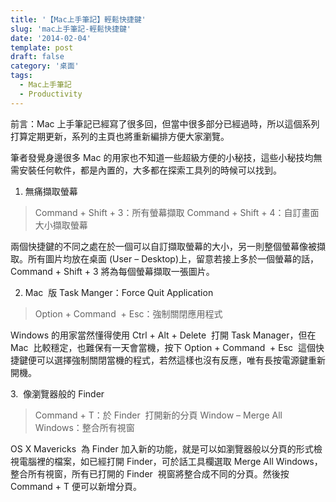 ```yaml
---
title: '【Mac上手筆記】輕鬆快捷鍵'
slug: 'mac上手筆記-輕鬆快捷鍵'
date: '2014-02-04'
template: post
draft: false
category: '桌面'
tags:
  - Mac上手筆記
  - Productivity
---
```


前言：Mac 上手筆記已經寫了很多回，但當中很多部分已經過時，所以這個系列打算定期更新，系列的主頁也將重新編排方便大家瀏覽。

筆者發覺身邊很多 Mac 的用家也不知道一些超級方便的小秘技，這些小秘技均無需安裝任何軟件，都是內置的，大多都在探索工具列的時候可以找到。

1. 無痛擷取螢幕

> Command + Shift + 3：所有螢幕擷取
> Command + Shift + 4：自訂畫面大小擷取螢幕

兩個快捷鍵的不同之處在於一個可以自訂擷取螢幕的大小，另一則整個螢幕像被擷取。所有圖片均放在桌面 (User – Desktop)上，留意若接上多於一個螢幕的話，Command + Shift + 3 將為每個螢幕擷取一張圖片。

2. Mac  版 Task Manger：Force Quit Application

> Option + Command  + Esc：強制關閉應用程式

Windows 的用家當然懂得使用 Ctrl + Alt + Delete  打開 Task Manager，但在 Mac  比較穩定，也難保有一天會當機，按下 Option + Command  + Esc  這個快捷鍵便可以選擇強制關閉當機的程式，若然這樣也沒有反應，唯有長按電源鍵重新開機。

3.  像瀏覽器般的 Finder

> Command + T：於 Finder  打開新的分頁
> Window – Merge All Windows：整合所有視窗

OS X Mavericks  為 Finder 加入新的功能，就是可以如瀏覽器般以分頁的形式檢視電腦裡的檔案，如已經打開 Finder，可於話工具欄選取 Merge All Windows，整合所有視窗，所有已打開的 Finder  視窗將整合成不同的分頁。然後按 Command + T 便可以新增分頁。
